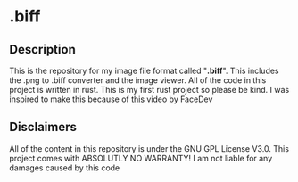 # .biff

## Description
This is the repository for my image file format called "**.biff**". This includes the .png to .biff converter and the image viewer.
All of the code in this project is written in rust.
This is my first rust project so please be kind.
I was inspired to make this because of [this](https://youtu.be/48B8FPmMT0g) video by FaceDev

## Disclaimers
All of the content in this repository is under the GNU GPL License V3.0.
This project comes with ABSOLUTLY NO WARRANTY!
I am not liable for any damages caused by this code
